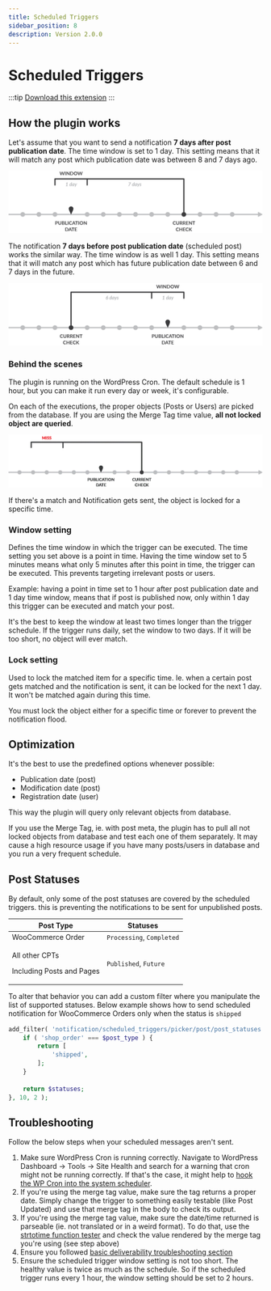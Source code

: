 ```yaml
---
title: Scheduled Triggers
sidebar_position: 8
description: Version 2.0.0
---
```


# Scheduled Triggers

:::tip
[Download this extension](https://bracketspace.com/downloads/notification-scheduled-triggers/)
:::

## How the plugin works

Let's assume that you want to send a notification **7 days after post publication date**. The time window is set to 1 day. This setting means that it will match any post which publication date was between 8 and 7 days ago.

![The timeline. Each gray dot stands for the scheduled check (default: 1 hour)](../assets/scheduled-triggers-after-static.png)

The notification **7 days before post publication date** (scheduled post) works the similar way. The time window is as well 1 day. This setting means that it will match any post which has future publication date between 6 and 7 days in the future.

![The timeline](../assets/scheduled-triggers-before-static.png)

### Behind the scenes

The plugin is running on the WordPress Cron. The default schedule is 1 hour, but you can make it run every day or week, it's configurable.

On each of the executions, the proper objects (Posts or Users) are picked from the database. If you are using the Merge Tag time value, **all not locked object are queried**.

![Schedule running and matching an object](../assets/scheduled-triggers.gif)

If there's a match and Notification gets sent, the object is locked for a specific time.

### Window setting

Defines the time window in which the trigger can be executed. The time setting you set above is a point in time. Having the time window set to 5 minutes means what only 5 minutes after this point in time, the trigger can be executed. This prevents targeting irrelevant posts or users.

Example: having a point in time set to 1 hour after post publication date and 1 day time window, means that if post is published now, only within 1 day this trigger can be executed and match your post.

It's the best to keep the window at least two times longer than the trigger schedule. If the trigger runs daily, set the window to two days. If it will be too short, no object will ever match.

### Lock setting

Used to lock the matched item for a specific time. Ie. when a certain post gets matched and the notification is sent, it can be locked for the next 1 day. It won't be matched again during this time.

You must lock the object either for a specific time or forever to prevent the notification flood.

## Optimization

It's the best to use the predefined options whenever possible:

* Publication date (post)
* Modification date (post)
* Registration date (user)

This way the plugin will query only relevant objects from database.

If you use the Merge Tag, ie. with post meta, the plugin has to pull all not locked objects from database and test each one of them separately. It may cause a high resource usage if you have many posts/users in database and you run a very frequent schedule.

## Post Statuses

By default, only some of the post statuses are covered by the scheduled triggers. this is preventing the notifications to be sent for unpublished posts.

| Post Type                                             | Statuses                   |
| ----------------------------------------------------- | -------------------------- |
| WooCommerce Order                                     | `Processing`, `Completed`  |
| <p>All other CPTs</p><p>Including Posts and Pages</p> | `Published`, `Future`      |

To alter that behavior you can add a custom filter where you manipulate the list of supported statuses. Below example shows how to send scheduled notification for WooCommerce Orders only when the status is `shipped`

```php
add_filter( 'notification/scheduled_triggers/picker/post/post_statuses', function ( $statuses, $post_type ) {
    if ( 'shop_order' === $post_type ) {
        return [
            'shipped',
        ];
    }

    return $statuses;
}, 10, 2 );
```

## Troubleshooting

Follow the below steps when your scheduled messages aren't sent.

1. Make sure WordPress Cron is running correctly. Navigate to WordPress Dashboard -> Tools -> Site Health and search for a warning that cron might not be running correctly. If that's the case, it might help to [hook the WP Cron into the system scheduler](https://developer.wordpress.org/plugins/cron/hooking-wp-cron-into-the-system-task-scheduler/).
2. If you're using the merge tag value, make sure the tag returns a proper date. Simply change the trigger to something easily testable (like Post Updated) and use that merge tag in the body to check its output.
3. If you're using the merge tag value, make sure the date/time returned is parseable (ie. not translated or in a weird format). To do that, use the [strtotime function tester](https://strtotime.co.uk/) and check the value rendered by the merge tag you're using (see step above)
4. Ensure you followed [basic deliverability troubleshooting section](../../user-guide/troubleshooting#nothing-is-sent)
5. Ensure the scheduled trigger window setting is not too short. The healthy value is twice as much as the schedule. So if the scheduled trigger runs every 1 hour, the window setting should be set to 2 hours.